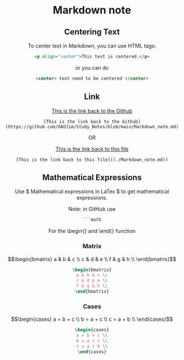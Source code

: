<div align="center">

# Markdown note


## Centering Text
To center text in Markdown, you can use HTML tags:
```html
<p align="center">This text is centered.</p>
```
or you can do 
```html
<center> text need to be centered </center>
```

## Link
[This is the link back to the Github](https://github.com/OAOJim/Study_Notes/blob/main/Markdown_note.md)

```MD
[This is the link back to the Github](https://github.com/OAOJim/Study_Notes/blob/main/Markdown_note.md)
```
OR 

[This is the link back to this file](./Markdown_note.md)
```MD
[This is the link back to this file]((./Markdown_note.md))
```




## Mathematical Expressions
Use \$ Mathematical expressions in LaTex \$ to get mathematical expressions. 

Note: in GitHub use
```latex
```math
```
For the \begin{} and \end{} function 

### Matrix
```math 
\begin{bmatrix}
a & b & c \\
c & d & e \\
f & g & h \\
\end{bmatrix}
```

```latex
\begin{bmatrix}
a & b & c \\
c & d & e \\
f & g & h \\
\end{bmatrix}
```

### Cases
```math 
\begin{cases}
a = b + c \\
b = a + c \\
c = a + b \\
\end{cases}
```

```latex
\begin{cases}
a = b + c \\
b = a + c \\
c = a + b \\
\end{cases}
```




